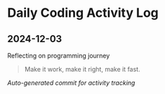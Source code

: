 # Daily Coding Activity Log

## 2024-12-03

Reflecting on programming journey

> Make it work, make it right, make it fast.

*Auto-generated commit for activity tracking*
